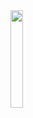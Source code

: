 <img src = "https://user-images.githubusercontent.com/103720259/218015583-92177a04-b5b8-4932-be90-fe6c8dcd415d.gif" width="20%" height="20%">
